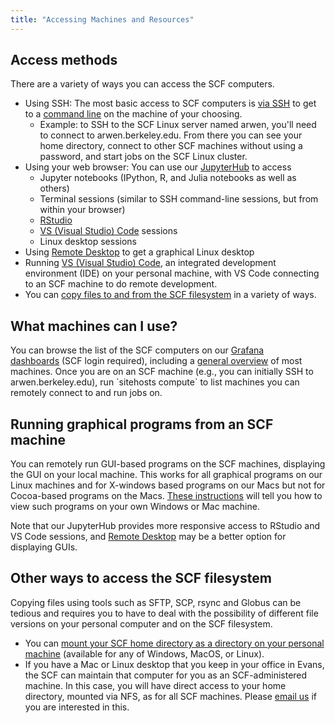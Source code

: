 ```yaml
---
title: "Accessing Machines and Resources"
---
```

## Access methods

There are a variety of ways you can access the SCF computers.

- Using SSH: The most basic access to SCF computers is
  [via SSH](/access/SSH) to get to a [command line](/faqs/unix)
  on the machine of your choosing.
  - Example: to SSH to the SCF Linux server named arwen, you'll need to
    connect to arwen.berkeley.edu. From there you can see your home
    directory, connect to other SCF machines without using a password,
    and start jobs on the SCF Linux cluster. 
- Using your web browser: You can use our [JupyterHub](/access/jupyterhub)
  to access
  - Jupyter notebooks (IPython, R, and Julia notebooks as well as
    others)
  - Terminal sessions (similar to SSH command-line sessions, but from
    within your browser)
  - [RStudio](/software/rstudio)
  - [VS (Visual Studio) Code](/software/vscode) sessions
  - Linux desktop sessions
- Using [Remote Desktop](/access/remote-desktop) to get a graphical Linux desktop
- Running [VS (Visual Studio) Code](/software/vscode), an integrated development environment (IDE) on your
  personal machine, with VS Code connecting to an SCF machine to do
  remote development.
- You can [copy files to and from the SCF filesystem](/faqs/copying-files) in a variety of ways.

## What machines can I use?

You can browse the list of the SCF computers on our
[Grafana dashboards](/servers/monitoring) (SCF login required), including a
[general
overview](https://grafana.stat.berkeley.edu/d/overview/1-overview?orgId=1)
of most machines. Once you are on an SCF machine (e.g., you can
initially SSH to arwen.berkeley.edu), run \`sitehosts compute\` to list
machines you can remotely connect to and run jobs on.

## Running graphical programs from an SCF machine

You can remotely run GUI-based programs on the SCF machines, displaying
the GUI on your local machine. This works for all graphical programs on
our Linux machines and for X-windows based programs on our Macs but not
for Cocoa-based programs on the Macs.
[These instructions](/access/X11) will tell you how to view such programs on your own
Windows or Mac machine.

Note that our JupyterHub provides more responsive access to RStudio and
VS Code sessions, and [Remote Desktop](/access/remote-desktop) may be a better option for displaying GUIs.

## Other ways to access the SCF filesystem

Copying files using tools such as SFTP, SCP, rsync and Globus can be
tedious and requires you to have to deal with the possibility of
different file versions on your personal computer and on the SCF
filesystem.

- You can [mount your SCF home directory as a directory on your personal machine](/access/remote-files) (available
  for any of Windows, MacOS, or Linux).
- If you have a Mac or Linux desktop that you keep in your office in
  Evans, the SCF can maintain that computer for you as an
  SCF-administered machine. In this case, you will have direct access to
  your home directory, mounted via NFS, as for all SCF machines. Please
  [email us](mailto:manager@stat.berkeley.edu) if you are interested in
  this.
